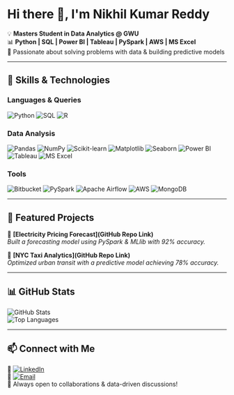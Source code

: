 # Hi there 👋, I'm Nikhil Kumar Reddy

💡 **Masters Student in Data Analytics @ GWU**  
📊 **Python | SQL | Power BI | Tableau | PySpark | AWS | MS Excel**  
🚀 Passionate about solving problems with data & building predictive models  

---

## 🔧 Skills & Technologies  

### Languages & Queries
![Python](https://img.shields.io/badge/Python-3776AB?style=for-the-badge&logo=python&logoColor=white)
![SQL](https://img.shields.io/badge/SQL-4479A1?style=for-the-badge&logo=postgresql&logoColor=white)
![R](https://img.shields.io/badge/R-276DC3?style=for-the-badge&logo=r&logoColor=white)

### Data Analysis
![Pandas](https://img.shields.io/badge/Pandas-150458?style=for-the-badge&logo=pandas&logoColor=white)
![NumPy](https://img.shields.io/badge/NumPy-013243?style=for-the-badge&logo=numpy&logoColor=white)
![Scikit-learn](https://img.shields.io/badge/Scikit--learn-F7931E?style=for-the-badge&logo=scikit-learn&logoColor=white)
![Matplotlib](https://img.shields.io/badge/Matplotlib-000000?style=for-the-badge&logo=matplotlib&logoColor=white)
![Seaborn](https://img.shields.io/badge/Seaborn-3776AB?style=for-the-badge&logo=python&logoColor=white)
![Power BI](https://img.shields.io/badge/Power_BI-F2C811?style=for-the-badge&logo=power-bi&logoColor=black)
![Tableau](https://img.shields.io/badge/Tableau-E97627?style=for-the-badge&logo=tableau&logoColor=white)
![MS Excel](https://img.shields.io/badge/MS_Excel-217346?style=for-the-badge&logo=microsoft-excel&logoColor=white)

### Tools
![Bitbucket](https://img.shields.io/badge/Bitbucket-0052CC?style=for-the-badge&logo=bitbucket&logoColor=white)
![PySpark](https://img.shields.io/badge/PySpark-E25A1C?style=for-the-badge&logo=apache-spark&logoColor=white)
![Apache Airflow](https://img.shields.io/badge/Apache_Airflow-017CEE?style=for-the-badge&logo=apache-airflow&logoColor=white)
![AWS](https://img.shields.io/badge/AWS-232F3E?style=for-the-badge&logo=amazon-aws&logoColor=white)
![MongoDB](https://img.shields.io/badge/MongoDB-47A248?style=for-the-badge&logo=mongodb&logoColor=white)

---

## 📂 Featured Projects  
📌 **[Electricity Pricing Forecast](GitHub Repo Link)**  
_Built a forecasting model using PySpark & MLlib with 92% accuracy._  

📌 **[NYC Taxi Analytics](GitHub Repo Link)**  
_Optimized urban transit with a predictive model achieving 78% accuracy._  

---

## 📊 GitHub Stats  
![GitHub Stats](https://github-readme-stats.vercel.app/api?username=nikhilreddy00&show_icons=true&theme=radical)  
![Top Languages](https://github-readme-stats.vercel.app/api/top-langs/?username=nikhilreddy00&layout=compact&theme=radical)  

---

## 📫 Connect with Me  
🔗 [![LinkedIn](https://img.shields.io/badge/LinkedIn-0077B5?style=for-the-badge&logo=linkedin&logoColor=white)](https://www.linkedin.com/in/uvnikhil/)  
📧 [![Email](https://img.shields.io/badge/Email-D14836?style=for-the-badge&logo=gmail&logoColor=white)](mailto:venkatanikhilkumarreddyu@gwu.edu)  
🚀 Always open to collaborations & data-driven discussions!  
